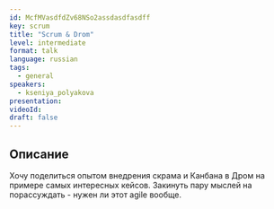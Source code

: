 ```yaml
---
id: McfMVasdfdZv68NSo2assdasdfasdff
key: scrum
title: "Scrum & Drom"
level: intermediate
format: talk
language: russian
tags:
  - general
speakers:
  - kseniya_polyakova
presentation:
videoId:
draft: false
---
```


## Описание

Хочу поделиться опытом внедрения скрама и Канбана в Дром на примере самых интересных кейсов. Закинуть пару мыслей на порассуждать - нужен ли этот agile вообще.
